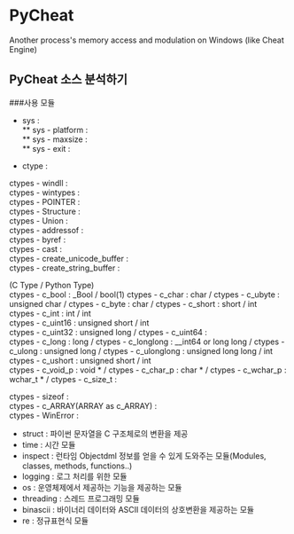 # PyCheat
Another process's memory access and modulation on Windows (like Cheat Engine)

## PyCheat 소스 분석하기
###사용 모듈  
* sys :  
** sys - platform :  
** sys - maxsize :  
** sys - exit :  

* ctype :  


ctypes - windll :  
ctypes - wintypes :  
ctypes - POINTER :  
ctypes - Structure :  
ctypes - Union :  
ctypes - addressof :  
ctypes - byref :  
ctypes - cast :  
ctypes - create_unicode_buffer :  
ctypes - create_string_buffer :  

(C Type / Python Type)  
ctypes - c_bool : _Bool / bool(1)
ctypes - c_char : char / 
ctypes - c_ubyte : unsigned char / 
ctypes - c_byte  : char / 
ctypes - c_short : short / int  
ctypes - c_int : int / int  
ctypes - c_uint16 : unsigned short / int  
ctypes - c_uint32 : unsigned long / 
ctypes - c_uint64 :  
ctypes - c_long : long / 
ctypes - c_longlong : __int64 or long long / 
ctypes - c_ulong : unsigned long / 
ctypes - c_ulonglong : unsigned long long / int  
ctypes - c_ushort : unsigned short / int   
ctypes - c_void_p : void * / 
ctypes - c_char_p : char * / 
ctypes - c_wchar_p : wchar_t * / 
ctypes - c_size_t :  

ctypes - sizeof :  
ctypes - c_ARRAY(ARRAY as c_ARRAY) :  
ctypes - WinError :  

* struct : 파이썬 문자열을 C 구조체로의 변환을 제공  
* time : 시간 모듈  
* inspect : 런타임 Objectdml 정보를 얻을 수 있게 도와주는 모듈(Modules, classes, methods, functions..)  
* logging : 로그 처리를 위한 모듈  
* os : 운영체제에서 제공하는 기능을 제공하는 모듈  
* threading : 스레드 프로그래밍 모듈  
* binascii : 바이너리 데이터와 ASCII 데이터의 상호변환을 제공하는 모듈  
* re : 정규표현식 모듈  
